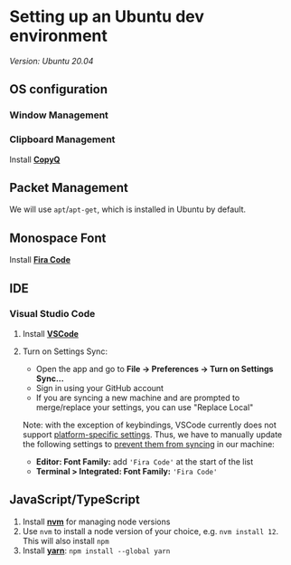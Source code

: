 # Setting up an Ubuntu dev environment

_Version: Ubuntu 20.04_

## OS configuration

### Window Management

### Clipboard Management

Install **[CopyQ](https://github.com/hluk/CopyQ#debian-10-ubuntu-1804-and-their-derivatives/)**

## Packet Management

We will use `apt`/`apt-get`, which is installed in Ubuntu by default.

## Monospace Font

Install **[Fira Code](https://github.com/tonsky/FiraCode/wiki/Linux-instructions#ubuntu-zesty-1704-debian-stretch-9-or-newer)**

## IDE

### Visual Studio Code

1. Install **[VSCode](https://code.visualstudio.com/docs/setup/linux#_debian-and-ubuntu-based-distributions)**
2. Turn on Settings Sync:

   - Open the app and go to **File -> Preferences -> Turn on Settings Sync...**
   - Sign in using your GitHub account
   - If you are syncing a new machine and are prompted to merge/replace your settings, you can use "Replace Local"

   Note: with the exception of keybindings, VSCode currently does not support [platform-specific settings](https://github.com/microsoft/vscode/issues/5595). Thus, we have to manually update the following settings to [prevent them from syncing](https://code.visualstudio.com/docs/editor/settings-sync#_configuring-synced-data) in our machine:

   - **Editor: Font Family:** add `'Fira Code'` at the start of the list
   - **Terminal > Integrated: Font Family:** `'Fira Code'`

## JavaScript/TypeScript

1. Install **[nvm](https://github.com/nvm-sh/nvm#installing-and-updating)** for managing node versions
2. Use `nvm` to install a node version of your choice, e.g. `nvm install 12`. This will also install `npm`
3. Install **[yarn](https://classic.yarnpkg.com/lang/en/docs/install/#mac-stable)**: `npm install --global yarn`
